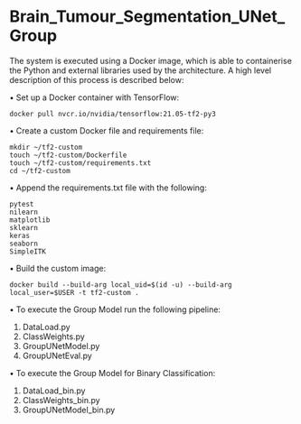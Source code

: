 # Brain_Tumour_Segmentation_UNet_Group

The system is executed using a Docker image, which is able to containerise the Python and external libraries used by the architecture. A high level description of this process is described below: 

•	Set up a Docker container with TensorFlow:

    docker pull nvcr.io/nvidia/tensorflow:21.05-tf2-py3
    
•	Create a custom Docker file and requirements file:

    mkdir ~/tf2-custom
    touch ~/tf2-custom/Dockerfile
    touch ~/tf2-custom/requirements.txt
    cd ~/tf2-custom
    
•	Append the requirements.txt file with the following:

    pytest
    nilearn
    matplotlib
    sklearn
    keras
    seaborn
    SimpleITK

•	Build the custom image:

    docker build --build-arg local_uid=$(id -u) --build-arg local_user=$USER -t tf2-custom .

•	To execute the Group Model run the following pipeline:

   1.	 DataLoad.py
   2.	ClassWeights.py
   3.	GroupUNetModel.py
   4.	GroupUNetEval.py

•	To execute the Group Model  for Binary Classification:

   1.	DataLoad_bin.py
   2.	ClassWeights_bin.py
   3.	GroupUNetModel_bin.py

